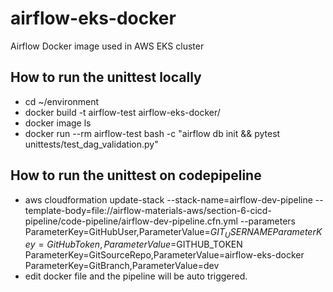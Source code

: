 # airflow-eks-docker
Airflow Docker image used in AWS EKS cluster


## How to run the unittest locally
  - cd ~/environment
  - docker build -t airflow-test airflow-eks-docker/
  - docker image ls
  - docker run --rm airflow-test bash -c "airflow db init && pytest unittests/test_dag_validation.py"


## How to run the unittest on codepipeline
  - aws cloudformation update-stack --stack-name=airflow-dev-pipeline --template-body=file://airflow-materials-aws/section-6-cicd-pipeline/code-pipeline/airflow-dev-pipeline.cfn.yml --parameters ParameterKey=GitHubUser,ParameterValue=$GIT_USERNAME ParameterKey=GitHubToken,ParameterValue=$GITHUB_TOKEN ParameterKey=GitSourceRepo,ParameterValue=airflow-eks-docker ParameterKey=GitBranch,ParameterValue=dev
  - edit docker file and the pipeline will be auto triggered.